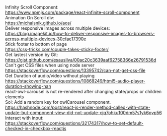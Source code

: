 Infinity Scroll Component: <br/>
https://www.npmjs.com/package/react-infinite-scroll-component<br/>
Animation On Scroll div: <br/>
https://michalsnik.github.io/aos/<br/>
Deliver responsive images across multiple devices:<br/>
https://blog.imagekit.io/how-to-deliver-responsive-images-to-browsers-across-multiple-devices-30cfae17390e<br/>
Stick footer to bottom of page<br/>
https://css-tricks.com/couple-takes-sticky-footer/<br/>
Get lastest version by Git: <br/>
https://gist.github.com/esausilva/00ac20c3639aaf62758366e26791536d <br/>
Can't get CSS files when using node server<br/>
https://stackoverflow.com/questions/13395742/can-not-get-css-file <br/>
Get Duration of audio/video without playing<br/>
https://stackoverflow.com/questions/10868249/html5-audio-player-duration-showing-nan<br/>
react-owl-carousel is not re-rendered after changing state/props or children elements<br/>
Sol: Add a random key for owlCarousel component.<br/>
https://hashnode.com/post/react-js-render-method-called-with-state-update-but-component-view-did-not-update-cjq7ohku100dm57s1yk6qvp56<br/>
Interact with input: <br/>
https://stackoverflow.com/questions/32174317/how-to-set-default-checked-in-checkbox-reactjs

